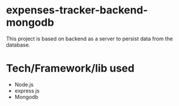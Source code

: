# expenses-tracker-backend-mongodb
This project is based on backend as a server to persist data from the database.

# Tech/Framework/lib used
  * Node.js
  * express js
  * Mongodb
  
